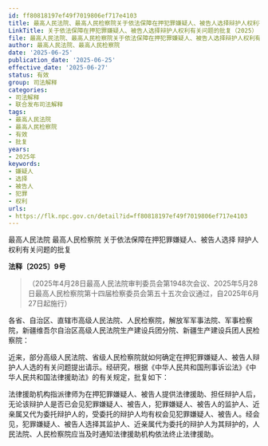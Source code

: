 ```yaml
---
id: ff80818197ef49f7019806ef717e4103
title: 最高人民法院、最高人民检察院关于依法保障在押犯罪嫌疑人、被告人选择辩护人权利有关问题的批复
LinkTitle: 关于依法保障在押犯罪嫌疑人、被告人选择辩护人权利有关问题的批复（2025）
file: 最高人民法院、最高人民检察院关于依法保障在押犯罪嫌疑人、被告人选择辩护人权利有关问题的批复_20250625_ff80818197ef49f7019806ef717e4103.docx
author: 最高人民法院、最高人民检察院
date: '2025-06-25'
publication_date: '2025-06-25'
effective_date: '2025-06-27'
status: 有效
group: 司法解释
categories:
- 司法解释
- 联合发布司法解释
tags:
- 最高人民法院
- 最高人民检察院
- 有效
- 批复
years:
- 2025年
keywords:
- 嫌疑人
- 选择
- 被告人
- 犯罪
- 权利
urls:
- https://flk.npc.gov.cn/detail?id=ff80818197ef49f7019806ef717e4103
---
```


最高人民法院 最高人民检察院
关于依法保障在押犯罪嫌疑人、被告人选择
辩护人权利有关问题的批复

**法释〔2025〕9号**

> （2025年4月28日最高人民法院审判委员会第1948次会议、2025年5月28日最高人民检察院第十四届检察委员会第五十五次会议通过，自2025年6月27日起施行）

各省、自治区、直辖市高级人民法院、人民检察院，解放军军事法院、军事检察院，新疆维吾尔自治区高级人民法院生产建设兵团分院、新疆生产建设兵团人民检察院：

近来，部分高级人民法院、省级人民检察院就如何确定在押犯罪嫌疑人、被告人辩护人人选的有关问题提出请示。经研究，根据《中华人民共和国刑事诉讼法》《中华人民共和国法律援助法》的有关规定，批复如下：

法律援助机构指派律师为在押犯罪嫌疑人、被告人提供法律援助、担任辩护人后，无论该辩护人是否已会见犯罪嫌疑人、被告人，犯罪嫌疑人、被告人的监护人、近亲属又代为委托辩护人的，受委托的辩护人均有权会见犯罪嫌疑人、被告人。经会见，犯罪嫌疑人、被告人选择其监护人、近亲属代为委托的辩护人为其辩护的，人民法院、人民检察院应当及时通知法律援助机构依法终止法律援助。
